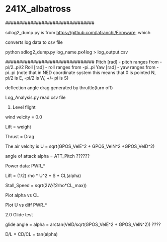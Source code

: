 # 241X_albatross

################################

sdlog2_dump.py is from https://github.com/lafranchi/Firmware, which

converts log data to csv file

python sdlog2_dump.py log_name.px4log > log_output.csv

################################
Pitch [rad] - pitch ranges from -pi/2..pi/2
Roll [rad] - roll ranges from -pi..pi
Yaw [rad] - yaw ranges from -pi..pi (note that in NED coordinate system this means that 0 is pointed N, pi/2 is E, -pi/2 is W, +/- pi is S)


deflection angle
drag generated by thruttle(turn off)







Log_Analysis.py read csv file

1. Level flight

wind velcity = 0.0

Lift = weight

Thrust = Drag


The air velcity is  U = sqrt(GPOS_VelE^2 + GPOS_VelN^2 +GPOS_VelD^2)

angle of attack alpha = ATT_Pitch ??????

Power data: PWR_*

Lift = (1/2) rho * U^2 * S * CL(alpha)

Stall_Speed = sqrt(2*W/(S*rho*CL_max))

Plot alpha vs CL

Plot U vs diff PWR_*

 
2.0 Glide test

glide angle = alpha = arctan(VelD/sqrt(GPOS_VelE^2 + GPOS_VelN^2)) ????

D/L = CD/CL = tan(alpha)
